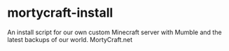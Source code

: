 mortycraft-install
==================

An install script for our own custom Minecraft server with Mumble and the latest backups of our world.  MortyCraft.net
